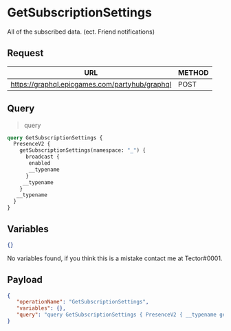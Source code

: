 # GetSubscriptionSettings

All of the subscribed data. (ect. Friend notifications)

## Request
| URL | METHOD |
| - | - |
| https://graphql.epicgames.com/partyhub/graphql | POST |

## Query
> query
```graphql
query GetSubscriptionSettings {
  PresenceV2 {
    getSubscriptionSettings(namespace: "_") {
      broadcast {
       enabled
       __typename
      }
     __typename
    }
   __typename
  }
}
```

## Variables
```json
{}
```
No variables found, if you think this is a mistake contact me at Tector#0001.

## Payload
```json
{
   "operationName": "GetSubscriptionSettings",
   "variables": {},
   "query": "query GetSubscriptionSettings { PresenceV2 { __typename getSubscriptionSettings(namespace: \"_\") { __typename broadcast { __typename enabled } } } }"
}
```